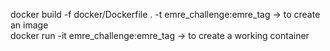 docker build -f docker/Dockerfile . -t emre_challenge:emre_tag               -> to create an image
<br>docker run -it emre_challenge:emre_tag              -> to create a working container
